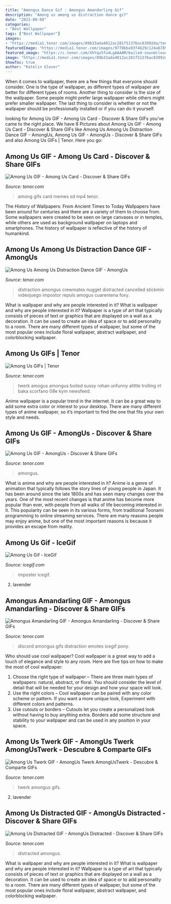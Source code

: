 ```yaml
---
title: "Amongus Dance Gif : Amongus Amandarling Gif"
description: "Among us among us distraction dance gif"
date: "2022-08-09"
categories:
- "Best Wallpaper"
tags: ["Best Wallpaper"]
images:
- "https://media1.tenor.com/images/89b33ada4012ac281f51376ac03992da/tenor.gif?itemid=18649264"
featuredImage: "https://media1.tenor.com/images/9778bba93f4b29c124a6789bd587c5d3/tenor.gif?itemid=18816002"
featured_image: "https://c.tenor.com/XhYqu5fu4LgAAAAM/boiled-soundcloud-boiled.gif"
image: "https://media1.tenor.com/images/89b33ada4012ac281f51376ac03992da/tenor.gif?itemid=18649264"
ShowToc: true
author: "Katelin Glover"
---
```



When it comes to wallpaper, there are a few things that everyone should consider. One is the type of wallpaper, as different types of wallpaper are better for different types of rooms. Another thing to consider is the size of the wallpaper. Some people might prefer large wallpaper while others might prefer smaller wallpaper. The last thing to consider is whether or not the wallpaper should be professionally installed or if you can do it yourself.

	

		
looking for Among Us GIF - Among Us Card - Discover &amp; Share GIFs you've came to the right place. We have 8 Pictures about Among Us GIF - Among Us Card - Discover &amp; Share GIFs like Among Us Among Us Distraction Dance GIF - AmongUs, Among Us GIF - AmongUs - Discover &amp; Share GIFs and also Among Us GIFs | Tenor. Here you go:
		
    
## Among Us GIF - Among Us Card - Discover &amp; Share GIFs

<img loading=lazy src="https://media1.tenor.com/images/9778bba93f4b29c124a6789bd587c5d3/tenor.gif?itemid=18816002" onerror="this.onerror=null;this.src='https://tse4.mm.bing.net/th?id=OIP.l3i7qT9LKcEkpnib1YfF0wHaEK&amp;pid=15.1';" alt="Among Us GIF - Among Us Card - Discover &amp; Share GIFs">

_Source: tenor.com_

>among gifs card memes sd mp4 tenor. 

	

The History of Wallpapers: From Ancient Times to Today
Wallpapers have been around for centuries and there are a variety of them to choose from. Some wallpapers were created to be seen on large canvases or in temples, while others are used as background wallpaper on laptops and smartphones. The history of wallpaper is reflective of the history of humankind.

    
## Among Us Among Us Distraction Dance GIF - AmongUs

<img loading=lazy src="https://media1.tenor.com/images/e8f41309aa52e5ab33bbc15d6a7391ac/tenor.gif?itemid=18967013" onerror="this.onerror=null;this.src='https://tse3.mm.bing.net/th?id=OIP.6PQTCapS5aszu8FdanORrAHaEK&amp;pid=15.1';" alt="Among Us Among Us Distraction Dance GIF - AmongUs">

_Source: tenor.com_

>distraction amongus crewmates nugget distracted cancelled stickmin videojuego impostor repuls amogus cuarentena foxy. 

	

What is wallpaper and why are people interested in it?
What is wallpaper and why are people interested in it?
Wallpaper is a type of art that typically consists of pieces of text or graphics that are displayed on a wall as a decoration. It can be used to create an idea of space or to add personality to a room. There are many different types of wallpaper, but some of the most popular ones include floral wallpaper, abstract wallpaper, and colorblocking wallpaper.

    
## Among Us GIFs | Tenor

<img loading=lazy src="https://c.tenor.com/XhYqu5fu4LgAAAAM/boiled-soundcloud-boiled.gif" onerror="this.onerror=null;this.src='https://tse1.mm.bing.net/th?id=OIP.uqrRBbOx_yk2a5aRuQFH4gAAAA&amp;pid=15.1';" alt="Among Us GIFs | Tenor">

_Source: tenor.com_

>twerk amogus amongus boiled sussy rohan unfunny alittle trolling irl baka scorfano 08e kym newsfeed. 

	

Anime wallpaper is a popular trend in the internet. It can be a great way to add some extra color or interest to your desktop. There are many different types of anime wallpaper, so it’s important to find the one that fits your own style and needs.

    
## Among Us GIF - AmongUs - Discover &amp; Share GIFs

<img loading=lazy src="https://media1.tenor.com/images/d16fab9aa85d818860e3b1b38f290664/tenor.gif?itemid=18478219" onerror="this.onerror=null;this.src='https://tse3.mm.bing.net/th?id=OIP.0W-rmqhdgYhg47GzjykGZAHaIh&amp;pid=15.1';" alt="Among Us GIF - AmongUs - Discover &amp; Share GIFs">

_Source: tenor.com_

>amongus. 

	

What is anime and why are people interested in it?
Anime is a genre of animation that typically follows the story lines of young people in Japan. It has been around since the late 1800s and has seen many changes over the years. One of the most recent changes is that anime has become more popular than ever, with people from all walks of life becoming interested in it. This popularity can be seen in its various forms, from traditional Toonami programming to online streaming services. There are many reasons people may enjoy anime, but one of the most important reasons is because it provides an escape from reality.

    
## Among Us Gif - IceGif

<img loading=lazy src="https://www.icegif.com/wp-content/uploads/among-us-icegif-1.gif" onerror="this.onerror=null;this.src='https://tse3.mm.bing.net/th?id=OIP.m7wQlpt1WBhcTGzJFfH_QQHaEK&amp;pid=15.1';" alt="Among Us Gif - IceGif">

_Source: icegif.com_

>imposter icegif. 

	

2. lavender 

    
## Amongus Amandarling GIF - Amongus Amandarling - Discover &amp; Share GIFs

<img loading=lazy src="https://media1.tenor.com/images/89b33ada4012ac281f51376ac03992da/tenor.gif?itemid=18649264" onerror="this.onerror=null;this.src='https://tse4.mm.bing.net/th?id=OIP.ibM62kASrCgfUTdqwDmS2gHaHa&amp;pid=15.1';" alt="Amongus Amandarling GIF - Amongus Amandarling - Discover &amp; Share GIFs">

_Source: tenor.com_

>discord amongus gifs distraction emotes icegif pony. 

	

Who should use cool wallpaper?
Cool wallpaper is a great way to add a touch of elegance and style to any room. Here are five tips on how to make the most of cool wallpaper: 
1) Choose the right type of wallpaper – There are three main types of wallpapers: natural, abstract, or floral. You should consider the level of detail that will be needed for your design and how your space will look. 
2) Use the right colors – Cool wallpaper can be paired with any color scheme or pattern. If you want a more unique look, Experiment with different colors and patterns. 
3) Use cutouts or borders – Cutouts let you create a personalized look without having to buy anything extra. Borders add some structure and stability to your wallpaper and can be used in any position in your space.

    
## Among Us Twerk GIF - AmongUs Twerk AmongUsTwerk - Descubre &amp; Comparte GIFs

<img loading=lazy src="https://media1.tenor.com/images/029f410b38c663a56b057ed03e4939c3/tenor.gif?itemid=18711791" onerror="this.onerror=null;this.src='https://tse4.mm.bing.net/th?id=OIP.Ap9BCzjGY6VrBX7QPkk5wwHaEM&amp;pid=15.1';" alt="Among Us Twerk GIF - AmongUs Twerk AmongUsTwerk - Descubre &amp; Comparte GIFs">

_Source: tenor.com_

>twerk amongus gifs. 

	

2. lavender 

    
## Among Us Distracted GIF - AmongUs Distracted - Discover &amp; Share GIFs

<img loading=lazy src="https://media1.tenor.com/images/20d9f16c19d825f15a751b34db0062e2/tenor.gif?itemid=18795027" onerror="this.onerror=null;this.src='https://tse1.mm.bing.net/th?id=OIP.INnxbBnYJfFadRs02wBi4gHaGM&amp;pid=15.1';" alt="Among Us Distracted GIF - AmongUs Distracted - Discover &amp; Share GIFs">

_Source: tenor.com_

>distracted amongus. 

	

What is wallpaper and why are people interested in it?
What is wallpaper and why are people interested in it?
Wallpaper is a type of art that typically consists of pieces of text or graphics that are displayed on a wall as a decoration. It can be used to create an idea of space or to add personality to a room. There are many different types of wallpaper, but some of the most popular ones include floral wallpaper, abstract wallpaper, and colorblocking wallpaper.

